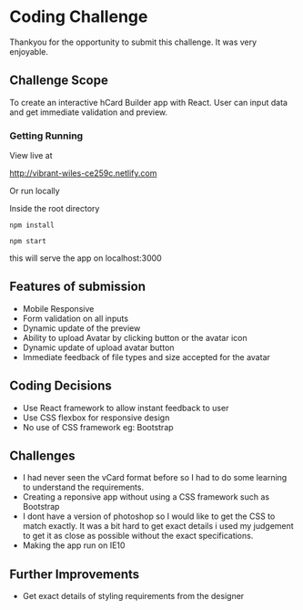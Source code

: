 # Coding Challenge

Thankyou for the opportunity to submit this challenge. It was very enjoyable.

## Challenge Scope
To create an interactive hCard Builder app with React. User can input data and get immediate validation and preview.

### Getting Running

View live at

http://vibrant-wiles-ce259c.netlify.com

Or run locally

Inside the root directory

```npm install```

```npm start```

this will serve the app on localhost:3000

## Features of submission
* Mobile Responsive
* Form validation on all inputs
* Dynamic update of the preview
* Ability to upload Avatar by clicking button or the avatar icon
* Dynamic update of upload avatar button
* Immediate feedback of file types and size accepted for the avatar


## Coding Decisions
* Use React framework to allow instant feedback to user
* Use CSS flexbox for responsive design
* No use of CSS framework eg: Bootstrap

## Challenges
* I had never seen the vCard format before so I had to do some learning to understand the requirements.
* Creating a reponsive app without using a CSS framework such as Bootstrap
* I dont have a version of photoshop so I would like to get the CSS to match exactly. It was a bit hard to get exact details i used my judgement to get it as close as possible without the exact specifications.
* Making the app run on IE10

## Further Improvements
* Get exact details of styling requirements from the designer